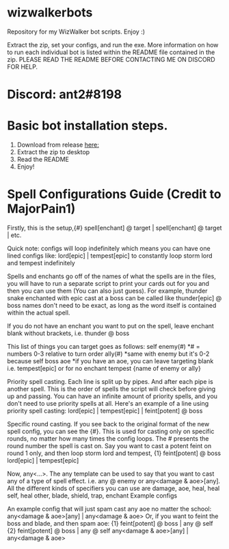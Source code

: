 # wizwalkerbots
Repository for my WizWalker bot scripts. Enjoy :)

Extract the zip, set your configs, and run the exe. More information on how to run each individual bot is listed within the README file contained in the zip. PLEASE READ THE README BEFORE CONTACTING ME ON DISCORD FOR HELP.

# Discord: ant2#8198

# Basic bot installation steps.

  1. Download from release [here:](https://github.com/ant2wavy/wizwalkerbots/releases)
  2. Extract the zip to desktop
  3. Read the README
  4. Enjoy!

# Spell Configurations Guide (Credit to MajorPain1)

Firstly, this is the setup,{#} spell[enchant] @ target | spell[enchant] @ target | etc.

Quick note: configs will loop indefinitely which means you can have one lined configs like: lord[epic] | tempest[epic] to constantly loop storm lord and tempest indefinitely

Spells and enchants go off of the names of what the spells are in the files, you will have to run a separate script to print your cards out for you and then you can use them (You can also just guess). For example, thunder snake enchanted with epic cast at a boss can be called like thunder[epic] @ boss names don't need to be exact, as long as the word itself is contained within the actual spell.

If you do not have an enchant you want to put on the spell, leave enchant blank without brackets, i.e. thunder @ boss

This list of things you can target goes as follows:
self
enemy(#) *# = numbers 0-3 relative to turn order
ally(#) *same with enemy but it's 0-2 because self
boss
aoe *if you have an aoe, you can leave targeting blank i.e. tempest[epic] or for no enchant tempest
{name of enemy or ally}

Priority spell casting. Each line is split up by pipes. And after each pipe is another spell. This is the order of spells the script will check before giving up and passing. You can have an infinite amount of priority spells, and you don't need to use priority spells at all. Here's an example of a line using priority spell casting: lord[epic] | tempest[epic] | feint[potent] @ boss

Specific round casting. If you see back to the original format of the new spell config, you can see the {#}. This is used for casting only on specific rounds, no matter how many times the config loops. The # presents the round number the spell is cast on. Say you want to cast a potent feint on round 1 only, and then loop storm lord and tempest, {1} feint[potent] @ boss lord[epic] | tempest[epic]

Now, any<...>. The any template can be used to say that you want to cast any of a type of spell effect. i.e. any<damage> @ enemy or any<damage & aoe>[any<enchant>]. All the different kinds of specifiers you can use are damage, aoe, heal, heal self, heal other, blade, shield, trap, enchant
Example configs

An example config that will just spam cast any aoe no matter the school:
any<damage & aoe>[any<enchant>] | any<damage & aoe>
Or, if you want to feint the boss and blade, and then spam aoe:
{1} feint[potent] @ boss | any<blade> @ self
{2} feint[potent] @ boss | any<blade> @ self
any<damage & aoe>[any<enchant>] | any<damage & aoe>
